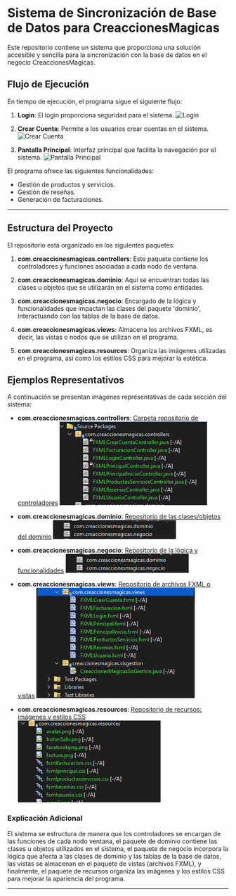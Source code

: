 
# Sistema de Sincronización de Base de Datos para CreaccionesMagicas

Este repositorio contiene un sistema que proporciona una solución accesible y sencilla para la sincronización con la base de datos en el negocio CreaccionesMagicas. 

## Flujo de Ejecución

En tiempo de ejecución, el programa sigue el siguiente flujo:

1. **Login**: El login proporciona seguridad para el sistema.
   ![Login](enlace-a-la-imagen-login)

2. **Crear Cuenta**: Permite a los usuarios crear cuentas en el sistema.
   ![Crear Cuenta](enlace-a-la-imagen-crear-cuenta)

3. **Pantalla Principal**: Interfaz principal que facilita la navegación por el sistema.
   ![Pantalla Principal](enlace-a-la-imagen-pantalla-principal)

El programa ofrece las siguientes funcionalidades:

- Gestión de productos y servicios.
- Gestión de reseñas.
- Generación de facturaciones.

---



## Estructura del Proyecto

El repositorio está organizado en los siguientes paquetes:

1. **com.creaccionesmagicas.controllers**: Este paquete contiene los controladores y funciones asociadas a cada nodo de ventana.

2. **com.creaccionesmagicas.dominio**: Aquí se encuentran todas las clases u objetos que se utilizarán en el sistema como entidades.

3. **com.creaccionesmagicas.negocio**: Encargado de la lógica y funcionalidades que impactan las clases del paquete 'dominio', interactuando con las tablas de la base de datos.

4. **com.creaccionesmagicas.views**: Almacena los archivos FXML, es decir, las vistas o nodos que se utilizan en el programa.

5. **com.creaccionesmagicas.resources**: Organiza las imágenes utilizadas en el programa, así como los estilos CSS para mejorar la estética.

## Ejemplos Representativos

A continuación se presentan imágenes representativas de cada sección del sistema:

- **com.creaccionesmagicas.controllers**:
  [Carpeta repositorio de controladores](/src/com/creaccionesmagicas/controllers/)
  ![Controladores](/readmeimg/controller.PNG)


- **com.creaccionesmagicas.dominio**:
  [Repositorio de las clases/objetos del dominio](/src/com/creaccionesmagicas/dominio/)
  ![Dominio](/readmeimg/dominioNegocio.PNG)

- **com.creaccionesmagicas.negocio**:
  [Repositorio de la lógica y funcionalidades](/src/com/creaccionesmagicas/negocio/)
   ![Dominio](/readmeimg/dominioNegocio.PNG)

- **com.creaccionesmagicas.views**:
  [Repositorio de archivos FXML o vistas](/src/com/creaccionesmagicas/views/)
  ![views](/readmeimg/views.PNG)

- **com.creaccionesmagicas.resources**:
  [Repositorio de recursos: imágenes y estilos CSS](/src/com/creaccionesmagicas/resources/)
  ![Resources](/readmeimg/resources.PNG)
  
### Explicación Adicional

El sistema se estructura de manera que los controladores se encargan de las funciones de cada nodo ventana, el paquete de dominio contiene las clases u objetos utilizados en el sistema, el paquete de negocio incorpora la lógica que afecta a las clases de dominio y las tablas de la base de datos, las vistas se almacenan en el paquete de vistas (archivos FXML), y finalmente, el paquete de recursos organiza las imágenes y los estilos CSS para mejorar la apariencia del programa.

---

